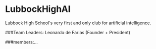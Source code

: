 # LubbockHighAI
Lubbock High School's very first and only club for artificial intelligence.

###Team Leaders: Leonardo de Farias (Founder + President)

###members:...
